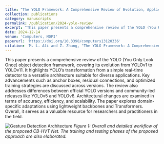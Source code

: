 ```yaml
---
title: "The YOLO Framework: A Comprehensive Review of Evolution, Applications, and Benchmarks in Object Detection"
collection: publications
category: manuscripts
permalink: /publication/2024-yolo-review
excerpt: "This paper presents a comprehensive review of the YOLO (You Only Look Once) object detection framework, covering its evolution from YOLOv1 to YOLOv11. It highlights YOLO’s transformation from a simple real-time detector to a versatile architecture suitable for diverse applications. Key advancements such as anchor boxes, residual connections, and optimized training strategies are discussed across versions. The review also addresses differences between official YOLO versions and community-led releases like YOLOv5 and YOLOv8. Architectural changes are examined in terms of accuracy, efficiency, and scalability. The paper explores domain-specific adaptations using lightweight backbones and Transformers. Overall, it serves as a valuable resource for researchers and practitioners in the field."
date: 2024-12-14
venue: 'Computers, MDPI'
paperurl: 'https://doi.org/10.3390/computers13120336'
citation: 'M. L. Ali and Z. Zhang, "The YOLO Framework: A Comprehensive Review of Evolution, Applications, and Benchmarks in Object Detection", Computers 2024, 13, 336. https://doi.org/10.3390/computers13120336'
---
```


This paper presents a comprehensive review of the YOLO (You Only Look Once) object detection framework, covering its evolution from YOLOv1 to YOLOv11. It highlights YOLO’s transformation from a simple real-time detector to a versatile architecture suitable for diverse applications. Key advancements such as anchor boxes, residual connections, and optimized training strategies are discussed across versions. The review also addresses differences between official YOLO versions and community-led releases like YOLOv5 and YOLOv8. Architectural changes are examined in terms of accuracy, efficiency, and scalability. The paper explores domain-specific adaptations using lightweight backbones and Transformers. Overall, it serves as a valuable resource for researchers and practitioners in the field.

![Gesture Detection Architecture](channelBoost.png)
*Figure 1: Overall and detailed workflow of the proposed CB-HVT Net. The training and testing phases of the proposed approach are also elaborated.*